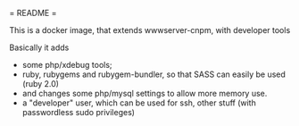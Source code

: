 = README =

This is a docker image, that extends wwwserver-cnpm, with developer tools

Basically it adds

- some php/xdebug tools;
- ruby, rubygems and rubygem-bundler, so that SASS can easily be used (ruby 2.0)
- and changes some php/mysql settings to allow more memory use.
- a "developer" user, which can be used for ssh, other stuff (with passwordless sudo privileges)
